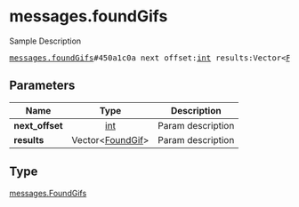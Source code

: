 # messages.foundGifs

Sample Description

<pre>
<a href="../constructor/messages.foundGifs.md">messages.foundGifs</a>#450a1c0a next_offset:<a href="../type/int.md">int</a> results:Vector&lt;<a href="../type/FoundGif.md">FoundGif</a>&gt; = <a href="../type/messages.FoundGifs.md">messages.FoundGifs</a>;</pre>
## Parameters

| Name | Type | Description |
|------|:----:|-------------|
| **next_offset** | <a href="../type/int.md">int</a> | Param description |
| **results** | Vector&lt;<a href="../type/FoundGif.md">FoundGif</a>&gt; | Param description |

## Type

<a href="../type/messages.FoundGifs.md">messages.FoundGifs</a>
